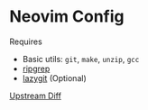 # Neovim Config

Requires
- Basic utils: `git`, `make`, `unzip`, `gcc`
- [ripgrep](https://github.com/BurntSushi/ripgrep#installation)
- [lazygit](https://github.com/jesseduffield/lazygit) (Optional)

[Upstream Diff](https://github.com/jonathanharg/nvim/compare/master...nvim-lua:kickstart.nvim:master)
